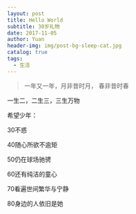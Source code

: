 ```yaml
---
layout: post
title: Hello World
subtitle: 30岁礼物
date: 2017-11-05
author: Yuan
header-img: img/post-bg-sleep-cat.jpg
catalog: true
tags:
  - 生活
---
```


>一年又一年，月非昔时月， 春非昔时春


一生二，二生三，三生万物

希望少年：

30不惑

40随心所欲不逾矩

50仍在球场驰骋

60还有纯洁的童心

70看遍世间繁华与宁静

80身边的人依旧是她
